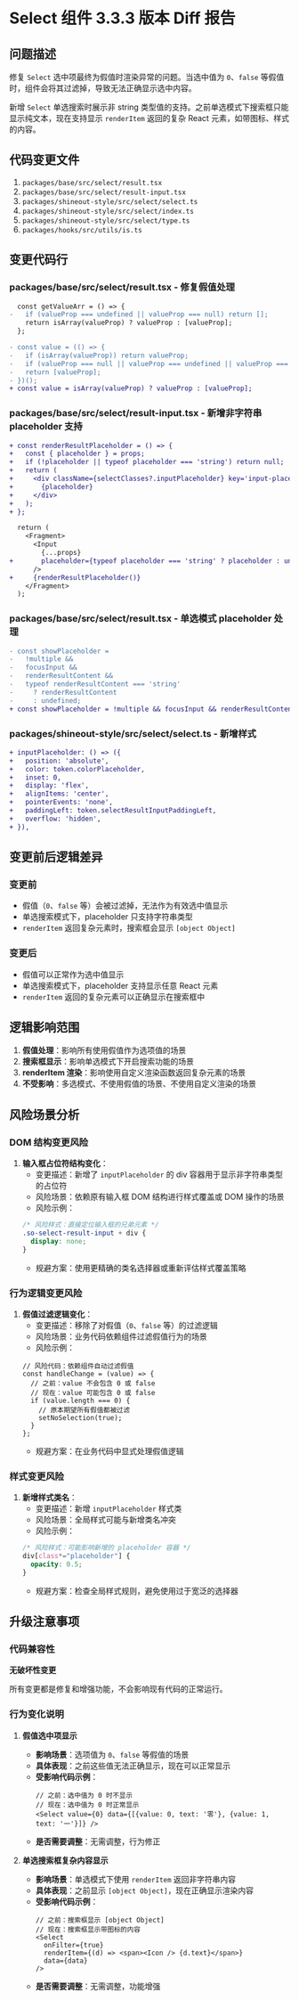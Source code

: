 # Select 组件 3.3.3 版本 Diff 报告

## 问题描述

修复 `Select` 选中项最终为假值时渲染异常的问题。当选中值为 `0`、`false` 等假值时，组件会将其过滤掉，导致无法正确显示选中内容。

新增 `Select` 单选搜索时展示非 string 类型值的支持。之前单选模式下搜索框只能显示纯文本，现在支持显示 `renderItem` 返回的复杂 React 元素，如带图标、样式的内容。

## 代码变更文件

1. `packages/base/src/select/result.tsx`
2. `packages/base/src/select/result-input.tsx`
3. `packages/shineout-style/src/select/select.ts`
4. `packages/shineout-style/src/select/index.ts`
5. `packages/shineout-style/src/select/type.ts`
6. `packages/hooks/src/utils/is.ts`

## 变更代码行

### packages/base/src/select/result.tsx - 修复假值处理
```diff
  const getValueArr = () => {
-   if (valueProp === undefined || valueProp === null) return [];
    return isArray(valueProp) ? valueProp : [valueProp];
  };
```

```diff
- const value = (() => {
-   if (isArray(valueProp)) return valueProp;
-   if (valueProp === null || valueProp === undefined || valueProp === '') return [];
-   return [valueProp];
- })();
+ const value = isArray(valueProp) ? valueProp : [valueProp];
```

### packages/base/src/select/result-input.tsx - 新增非字符串 placeholder 支持
```diff
+ const renderResultPlaceholder = () => {
+   const { placeholder } = props;
+   if (!placeholder || typeof placeholder === 'string') return null;
+   return (
+     <div className={selectClasses?.inputPlaceholder} key='input-placeholder'>
+       {placeholder}
+     </div>
+   );
+ };

  return (
    <Fragment>
      <Input
        {...props}
+       placeholder={typeof placeholder === 'string' ? placeholder : undefined}
      />
+     {renderResultPlaceholder()}
    </Fragment>
  );
```

### packages/base/src/select/result.tsx - 单选模式 placeholder 处理
```diff
- const showPlaceholder = 
-   !multiple && 
-   focusInput && 
-   renderResultContent && 
-   typeof renderResultContent === 'string' 
-     ? renderResultContent 
-     : undefined;
+ const showPlaceholder = !multiple && focusInput && renderResultContent ? renderResultContent : undefined;
```

### packages/shineout-style/src/select/select.ts - 新增样式
```diff
+ inputPlaceholder: () => ({
+   position: 'absolute',
+   color: token.colorPlaceholder,
+   inset: 0,
+   display: 'flex',
+   alignItems: 'center',
+   pointerEvents: 'none',
+   paddingLeft: token.selectResultInputPaddingLeft,
+   overflow: 'hidden',
+ }),
```

## 变更前后逻辑差异

### 变更前
- 假值（`0`、`false` 等）会被过滤掉，无法作为有效选中值显示
- 单选搜索模式下，placeholder 只支持字符串类型
- `renderItem` 返回复杂元素时，搜索框会显示 `[object Object]`

### 变更后
- 假值可以正常作为选中值显示
- 单选搜索模式下，placeholder 支持显示任意 React 元素
- `renderItem` 返回的复杂元素可以正确显示在搜索框中

## 逻辑影响范围

1. **假值处理**：影响所有使用假值作为选项值的场景
2. **搜索框显示**：影响单选模式下开启搜索功能的场景
3. **renderItem 渲染**：影响使用自定义渲染函数返回复杂元素的场景
4. **不受影响**：多选模式、不使用假值的场景、不使用自定义渲染的场景

## 风险场景分析

### DOM 结构变更风险

1. **输入框占位符结构变化**：
   - 变更描述：新增了 `inputPlaceholder` 的 div 容器用于显示非字符串类型的占位符
   - 风险场景：依赖原有输入框 DOM 结构进行样式覆盖或 DOM 操作的场景
   - 风险示例：
   ```css
   /* 风险样式：直接定位输入框的兄弟元素 */
   .so-select-result-input + div {
     display: none;
   }
   ```
   - 规避方案：使用更精确的类名选择器或重新评估样式覆盖策略

### 行为逻辑变更风险

1. **假值过滤逻辑变化**：
   - 变更描述：移除了对假值（`0`、`false` 等）的过滤逻辑
   - 风险场景：业务代码依赖组件过滤假值行为的场景
   - 风险示例：
   ```tsx
   // 风险代码：依赖组件自动过滤假值
   const handleChange = (value) => {
     // 之前：value 不会包含 0 或 false
     // 现在：value 可能包含 0 或 false
     if (value.length === 0) {
       // 原本期望所有假值都被过滤
       setNoSelection(true);
     }
   };
   ```
   - 规避方案：在业务代码中显式处理假值逻辑

### 样式变更风险

1. **新增样式类名**：
   - 变更描述：新增 `inputPlaceholder` 样式类
   - 风险场景：全局样式可能与新增类名冲突
   - 风险示例：
   ```css
   /* 风险样式：可能影响新增的 placeholder 容器 */
   div[class*="placeholder"] {
     opacity: 0.5;
   }
   ```
   - 规避方案：检查全局样式规则，避免使用过于宽泛的选择器

## 升级注意事项

### 代码兼容性

**无破坏性变更**

所有变更都是修复和增强功能，不会影响现有代码的正常运行。

### 行为变化说明

1. **假值选中项显示**
   - **影响场景**：选项值为 `0`、`false` 等假值的场景
   - **具体表现**：之前这些值无法正确显示，现在可以正常显示
   - **受影响代码示例**：
     ```tsx
     // 之前：选中值为 0 时不显示
     // 现在：选中值为 0 时正常显示
     <Select value={0} data={[{value: 0, text: '零'}, {value: 1, text: '一'}]} />
     ```
   - **是否需要调整**：无需调整，行为修正

2. **单选搜索框复杂内容显示**
   - **影响场景**：单选模式下使用 `renderItem` 返回非字符串内容
   - **具体表现**：之前显示 `[object Object]`，现在正确显示渲染内容
   - **受影响代码示例**：
     ```tsx
     // 之前：搜索框显示 [object Object]
     // 现在：搜索框显示带图标的内容
     <Select 
       onFilter={true}
       renderItem={(d) => <span><Icon /> {d.text}</span>}
       data={data}
     />
     ```
   - **是否需要调整**：无需调整，功能增强